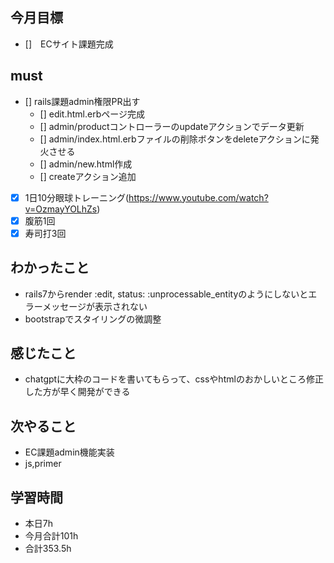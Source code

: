 ## 今月目標
- []　ECサイト課題完成 




## must
- [] rails課題admin権限PR出す
  - [] edit.html.erbページ完成
  - [] admin/productコントローラーのupdateアクションでデータ更新
  - [] admin/index.html.erbファイルの削除ボタンをdeleteアクションに発火させる
  - [] admin/new.html作成
  - [] createアクション追加
  
- [x] 1日10分眼球トレーニング(https://www.youtube.com/watch?v=OzmayYOLhZs)
- [x] 腹筋1回
- [x] 寿司打3回

## わかったこと
- rails7からrender :edit, status: :unprocessable_entityのようにしないとエラーメッセージが表示されない
- bootstrapでスタイリングの微調整


## 感じたこと
- chatgptに大枠のコードを書いてもらって、cssやhtmlのおかしいところ修正した方が早く開発ができる
  


  

## 次やること
  - EC課題admin機能実装
  - js,primer

  

 

## 学習時間
  - 本日7h
  - 今月合計101h
  - 合計353.5h
